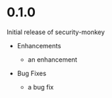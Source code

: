 # 0.1.0

Initial release of security-monkey

* Enhancements
  * an enhancement

* Bug Fixes
  * a bug fix
